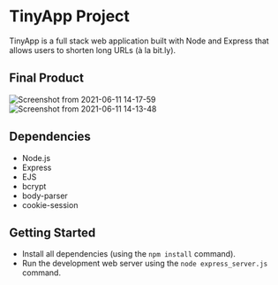 # TinyApp Project

TinyApp is a full stack web application built with Node and Express that allows users to shorten long URLs (à la bit.ly).

## Final Product

![Screenshot from 2021-06-11 14-17-59](https://user-images.githubusercontent.com/80230417/121732177-e9805c80-cabf-11eb-883c-af4c494ee87f.png)
![Screenshot from 2021-06-11 14-13-48](https://user-images.githubusercontent.com/80230417/121731790-652dd980-cabf-11eb-98c3-c05ec33c6125.png)

## Dependencies

- Node.js
- Express
- EJS
- bcrypt
- body-parser
- cookie-session

## Getting Started

- Install all dependencies (using the `npm install` command).
- Run the development web server using the `node express_server.js` command.